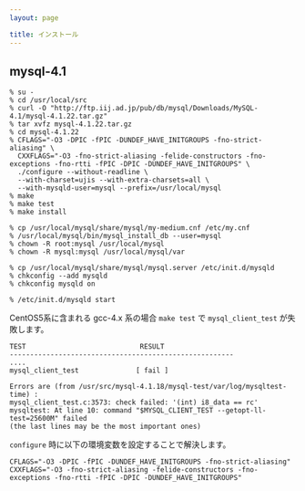 ```yaml
---
layout: page

title: インストール
---
```


## mysql-4.1

    % su -
    % cd /usr/local/src
    % curl -O "http://ftp.iij.ad.jp/pub/db/mysql/Downloads/MySQL-4.1/mysql-4.1.22.tar.gz"
    % tar xvfz mysql-4.1.22.tar.gz
    % cd mysql-4.1.22
    % CFLAGS="-O3 -DPIC -fPIC -DUNDEF_HAVE_INITGROUPS -fno-strict-aliasing" \
      CXXFLAGS="-O3 -fno-strict-aliasing -felide-constructors -fno-exceptions -fno-rtti -fPIC -DPIC -DUNDEF_HAVE_INITGROUPS" \
      ./configure --without-readline \
      --with-charset=ujis --with-extra-charsets=all \
      --with-mysqld-user=mysql --prefix=/usr/local/mysql
    % make
    % make test
    % make install

    % cp /usr/local/mysql/share/mysql/my-medium.cnf /etc/my.cnf
    % /usr/local/mysql/bin/mysql_install_db --user=mysql
    % chown -R root:mysql /usr/local/mysql
    % chown -R mysql:mysql /usr/local/mysql/var

    % cp /usr/local/mysql/share/mysql/mysql.server /etc/init.d/mysqld
    % chkconfig --add mysqld
    % chkconfig mysqld on

    % /etc/init.d/mysqld start


CentOS5系に含まれる gcc-4.x 系の場合 `make test` で `mysql_client_test` が失敗します。

    TEST                            RESULT
    -------------------------------------------------------
    ....
    mysql_client_test              [ fail ]

    Errors are (from /usr/src/mysql-4.1.18/mysql-test/var/log/mysqltest-time) :
    mysql_client_test.c:3573: check failed: '(int) i8_data == rc'
    mysqltest: At line 10: command "$MYSQL_CLIENT_TEST --getopt-ll-test=25600M" failed
    (the last lines may be the most important ones)

`configure` 時に以下の環境変数を設定することで解決します。

    CFLAGS="-O3 -DPIC -fPIC -DUNDEF_HAVE_INITGROUPS -fno-strict-aliasing"
    CXXFLAGS="-O3 -fno-strict-aliasing -felide-constructors -fno-exceptions -fno-rtti -fPIC -DPIC -DUNDEF_HAVE_INITGROUPS"


